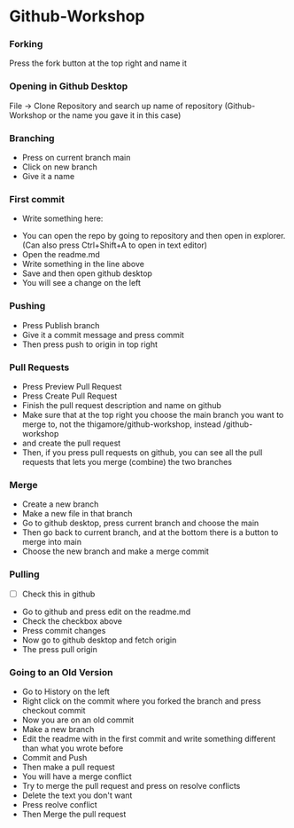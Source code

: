 # Github-Workshop
### Forking
Press the fork button at the top right and name it

### Opening in Github Desktop
File -> Clone Repository and search up name of repository (Github-Workshop or the name you gave it in this case)

### Branching
* Press on current branch main
* Click on new branch
* Give it a name

### First commit
- Write something here: 

* You can open the repo by going to repository and then open in explorer. (Can also press Ctrl+Shift+A to open in text editor)
* Open the readme.md
* Write something in the line above
* Save and then open github desktop
* You will see a change on the left

### Pushing
* Press Publish branch
* Give it a commit message and press commit
* Then press push to origin in top right

### Pull Requests
* Press Preview Pull Request
* Press Create Pull Request
* Finish the pull request description and name on github
* Make sure that at the top right you choose the main branch you want to merge to, not the thigamore/github-workshop, instead <user>/github-workshop
* and create the pull request
* Then, if you press pull requests on github, you can see all the pull requests that lets you merge (combine) the two branches

### Merge
* Create a new branch
* Make a new file in that branch
* Go to github desktop, press current branch and choose the main
* Then go back to current branch, and at the bottom there is a button to merge into main
* Choose the new branch and make a merge commit

### Pulling
- [ ] Check this in github

* Go to github and press edit on the readme.md
* Check the checkbox above
* Press commit changes
* Now go to github desktop and fetch origin
* The press pull origin

### Going to an Old Version
* Go to History on the left
* Right click on the commit where you forked the branch and press checkout commit
* Now you are on an old commit
* Make a new branch
* Edit the readme with in the first commit and write something different than what you wrote before
* Commit and Push
* Then make a pull request
* You will have a merge conflict
* Try to merge the pull request and press on resolve conflicts
* Delete the text you don't want
* Press reolve conflict
* Then Merge the pull request
